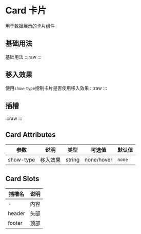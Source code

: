 # Card 卡片

用于数据展示的卡片组件

## 基础用法

基础用法
:::raw
<preview path="../../components/show/card/card.vue" ></preview>
:::

## 移入效果

使用`show-type`控制卡片是否使用移入效果
:::raw
<preview path="../../components/show/card/card-show-type.vue" ></preview>
:::

## 插槽

:::raw
<preview path="../../components/show/card/card-slot.vue" ></preview>
:::

## Card Attributes

| 参数      | 说明     | 类型   | 可选值     | 默认值 |
| --------- | -------- | ------ | ---------- | ------ |
| show-type | 移入效果 | string | none/hover | `none` |

## Card Slots

| 插槽名 | 说明 |
| ------ | ---- |
| -      | 内容 |
| header | 头部 |
| footer | 顶部 |
